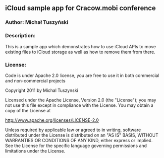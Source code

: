 ## iCloud sample app for Cracow.mobi conference

### Author: Michał Tuszyński

### Description:

This is a sample app which demonstrates how to use iCloud APIs to move existing files to iCloud storage as well as
how to remove them from there.


### License:

Code is under Apache 2.0 license, you are free to use it in both commercial and non-commercial projects

Copyright 2011 by Michal Tuszynski

Licensed under the Apache License, Version 2.0 (the "License");
you may not use this file except in compliance with the License.
You may obtain a copy of the License at

http://www.apache.org/licenses/LICENSE-2.0

Unless required by applicable law or agreed to in writing, software
distributed under the License is distributed on an "AS IS" BASIS,
WITHOUT WARRANTIES OR CONDITIONS OF ANY KIND, either express or implied.
See the License for the specific language governing permissions and
limitations under the License.